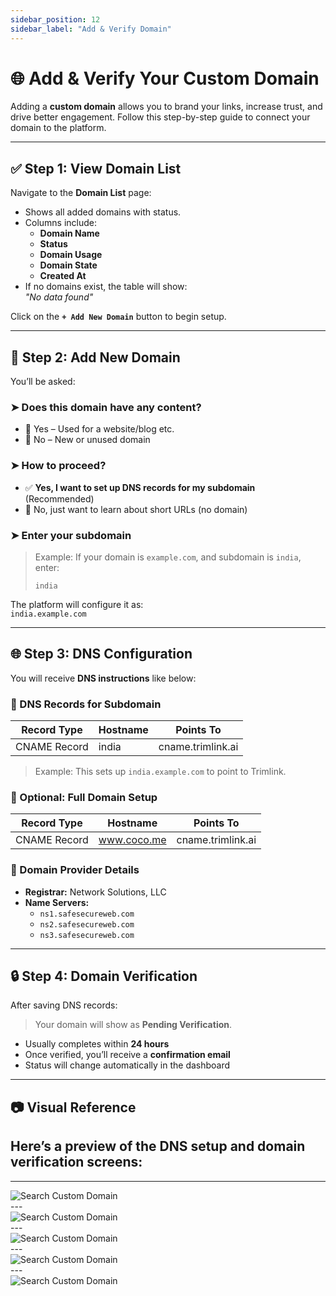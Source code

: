 ```yaml
---
sidebar_position: 12
sidebar_label: "Add & Verify Domain"
---
```


# 🌐 Add & Verify Your Custom Domain

Adding a **custom domain** allows you to brand your links, increase trust, and drive better engagement. Follow this step-by-step guide to connect your domain to the platform.

---

## ✅ Step 1: View Domain List

Navigate to the **Domain List** page:

- Shows all added domains with status.
- Columns include:
  - **Domain Name**
  - **Status**
  - **Domain Usage**
  - **Domain State**
  - **Created At**
- If no domains exist, the table will show:  
  _"No data found"_

Click on the **`+ Add New Domain`** button to begin setup.

---

## 📝 Step 2: Add New Domain

You’ll be asked:

### ➤ Does this domain have any content?

- 🔘 Yes – Used for a website/blog etc.
- 🔘 No – New or unused domain

### ➤ How to proceed?

- ✅ **Yes, I want to set up DNS records for my subdomain** (Recommended)
- 🔘 No, just want to learn about short URLs (no domain)

### ➤ Enter your subdomain

> Example: If your domain is `example.com`, and subdomain is `india`, enter:
>
> ```
> india
> ```

The platform will configure it as:  
`india.example.com`

---

## 🌐 Step 3: DNS Configuration

You will receive **DNS instructions** like below:

### 🔗 DNS Records for Subdomain

| Record Type  | Hostname | Points To         |
| ------------ | -------- | ----------------- |
| CNAME Record | india    | cname.trimlink.ai |

> Example: This sets up `india.example.com` to point to Trimlink.

### 🧾 Optional: Full Domain Setup

| Record Type  | Hostname    | Points To         |
| ------------ | ----------- | ----------------- |
| CNAME Record | www.coco.me | cname.trimlink.ai |

### 🔧 Domain Provider Details

- **Registrar:** Network Solutions, LLC
- **Name Servers:**
  - `ns1.safesecureweb.com`
  - `ns2.safesecureweb.com`
  - `ns3.safesecureweb.com`

---

## 🔒 Step 4: Domain Verification

After saving DNS records:

> Your domain will show as **Pending Verification**.

- Usually completes within **24 hours**
- Once verified, you’ll receive a **confirmation email**
- Status will change automatically in the dashboard

---

## 📷 Visual Reference

## Here’s a preview of the DNS setup and domain verification screens:

---

<div style={{ display: 'flex', justifyContent: 'center', marginTop: '1.5rem' }}>
  <img
    src="/img/domains/add-new-domain1.png"
    alt="Search Custom Domain"
    style={{
      width: '100%',
      borderRadius: '10px',
      boxShadow: '0 4px 12px rgba(0, 0, 0, 0.1)'
    }}
  />
  </div>
---
  <div style={{ display: 'flex', justifyContent: 'center', marginTop: '1.5rem' }}>
  <img
    src="/img/domains/add-new-domai2.png"
    alt="Search Custom Domain"
    style={{
      width: '100%',
      borderRadius: '10px',
      boxShadow: '0 4px 12px rgba(0, 0, 0, 0.1)'
    }}
  />
</div>
---
<div style={{ display: 'flex', justifyContent: 'center', marginTop: '1.5rem' }}>
  <img
    src="/img/domains/dns.png"
    alt="Search Custom Domain"
    style={{
      width: '100%',
      borderRadius: '10px',
      boxShadow: '0 4px 12px rgba(0, 0, 0, 0.1)'
    }}
  />
</div>
---
<div style={{ display: 'flex', justifyContent: 'center', marginTop: '1.5rem' }}>
  <img
    src="/img/domains/verify.png"
    alt="Search Custom Domain"
    style={{
      width: '100%',
      borderRadius: '10px',
      boxShadow: '0 4px 12px rgba(0, 0, 0, 0.1)'
    }}
  />
</div>
---
<div style={{ display: 'flex', justifyContent: 'center', marginTop: '1.5rem' }}>
  <img
    src="/img/domains/domain.png"
    alt="Search Custom Domain"
    style={{
      width: '100%',
      borderRadius: '10px',
      boxShadow: '0 4px 12px rgba(0, 0, 0, 0.1)'
    }}
  />
</div>

